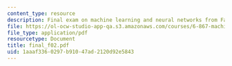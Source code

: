 ```yaml
---
content_type: resource
description: Final exam on machine learning and neural networks from Fall 2002.
file: https://ol-ocw-studio-app-qa.s3.amazonaws.com/courses/6-867-machine-learning-fall-2006/1aaaf3360297b91047ad2120d92e5843_final_f02.pdf
file_type: application/pdf
resourcetype: Document
title: final_f02.pdf
uid: 1aaaf336-0297-b910-47ad-2120d92e5843
---
```

